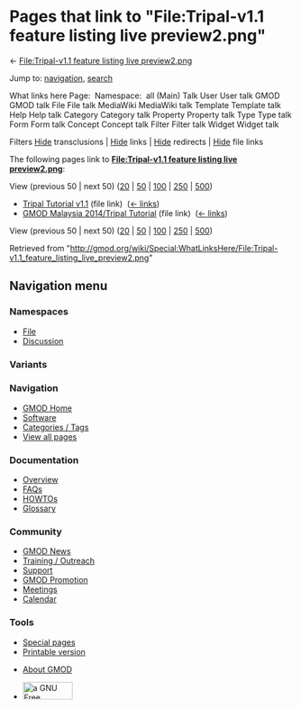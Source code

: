 <div id="mw-page-base" class="noprint">

</div>

<div id="mw-head-base" class="noprint">

</div>

<div id="content" class="mw-body" role="main">

<span id="top"></span>

<div id="mw-js-message" style="display:none;">

</div>



# <span dir="auto">Pages that link to "File:Tripal-v1.1 feature listing live preview2.png"</span>

<div id="bodyContent">

<div id="contentSub">

← [File:Tripal-v1.1 feature listing live
preview2.png](/wiki/File:Tripal-v1.1_feature_listing_live_preview2.png "File:Tripal-v1.1 feature listing live preview2.png")

</div>

<div id="jump-to-nav" class="mw-jump">

Jump to: [navigation](#mw-navigation), [search](#p-search)

</div>

<div id="mw-content-text">

What links here Page:  Namespace:  all (Main) Talk User User talk GMOD
GMOD talk File File talk MediaWiki MediaWiki talk Template Template talk
Help Help talk Category Category talk Property Property talk Type Type
talk Form Form talk Concept Concept talk Filter Filter talk Widget
Widget talk

Filters
[Hide](/mediawiki/index.php?title=Special:WhatLinksHere/File:Tripal-v1.1_feature_listing_live_preview2.png&hidetrans=1 "Special:WhatLinksHere/File:Tripal-v1.1 feature listing live preview2.png")
transclusions \|
[Hide](/mediawiki/index.php?title=Special:WhatLinksHere/File:Tripal-v1.1_feature_listing_live_preview2.png&hidelinks=1 "Special:WhatLinksHere/File:Tripal-v1.1 feature listing live preview2.png")
links \|
[Hide](/mediawiki/index.php?title=Special:WhatLinksHere/File:Tripal-v1.1_feature_listing_live_preview2.png&hideredirs=1 "Special:WhatLinksHere/File:Tripal-v1.1 feature listing live preview2.png")
redirects \|
[Hide](/mediawiki/index.php?title=Special:WhatLinksHere/File:Tripal-v1.1_feature_listing_live_preview2.png&hideimages=1 "Special:WhatLinksHere/File:Tripal-v1.1 feature listing live preview2.png")
file links

The following pages link to **[File:Tripal-v1.1 feature listing live
preview2.png](/wiki/File:Tripal-v1.1_feature_listing_live_preview2.png "File:Tripal-v1.1 feature listing live preview2.png")**:

View (previous 50 \| next 50)
([20](/mediawiki/index.php?title=Special:WhatLinksHere/File:Tripal-v1.1_feature_listing_live_preview2.png&limit=20 "Special:WhatLinksHere/File:Tripal-v1.1 feature listing live preview2.png")
\|
[50](/mediawiki/index.php?title=Special:WhatLinksHere/File:Tripal-v1.1_feature_listing_live_preview2.png&limit=50 "Special:WhatLinksHere/File:Tripal-v1.1 feature listing live preview2.png")
\|
[100](/mediawiki/index.php?title=Special:WhatLinksHere/File:Tripal-v1.1_feature_listing_live_preview2.png&limit=100 "Special:WhatLinksHere/File:Tripal-v1.1 feature listing live preview2.png")
\|
[250](/mediawiki/index.php?title=Special:WhatLinksHere/File:Tripal-v1.1_feature_listing_live_preview2.png&limit=250 "Special:WhatLinksHere/File:Tripal-v1.1 feature listing live preview2.png")
\|
[500](/mediawiki/index.php?title=Special:WhatLinksHere/File:Tripal-v1.1_feature_listing_live_preview2.png&limit=500 "Special:WhatLinksHere/File:Tripal-v1.1 feature listing live preview2.png"))

- [Tripal Tutorial
  v1.1](/wiki/Tripal_Tutorial_v1.1 "Tripal Tutorial v1.1") (file link) ‎
  <span class="mw-whatlinkshere-tools">([←
  links](/mediawiki/index.php?title=Special:WhatLinksHere&target=Tripal+Tutorial+v1.1 "Special:WhatLinksHere"))</span>
- [GMOD Malaysia 2014/Tripal
  Tutorial](/wiki/GMOD_Malaysia_2014/Tripal_Tutorial "GMOD Malaysia 2014/Tripal Tutorial")
  (file link) ‎ <span class="mw-whatlinkshere-tools">([←
  links](/mediawiki/index.php?title=Special:WhatLinksHere&target=GMOD+Malaysia+2014%2FTripal+Tutorial "Special:WhatLinksHere"))</span>

View (previous 50 \| next 50)
([20](/mediawiki/index.php?title=Special:WhatLinksHere/File:Tripal-v1.1_feature_listing_live_preview2.png&limit=20 "Special:WhatLinksHere/File:Tripal-v1.1 feature listing live preview2.png")
\|
[50](/mediawiki/index.php?title=Special:WhatLinksHere/File:Tripal-v1.1_feature_listing_live_preview2.png&limit=50 "Special:WhatLinksHere/File:Tripal-v1.1 feature listing live preview2.png")
\|
[100](/mediawiki/index.php?title=Special:WhatLinksHere/File:Tripal-v1.1_feature_listing_live_preview2.png&limit=100 "Special:WhatLinksHere/File:Tripal-v1.1 feature listing live preview2.png")
\|
[250](/mediawiki/index.php?title=Special:WhatLinksHere/File:Tripal-v1.1_feature_listing_live_preview2.png&limit=250 "Special:WhatLinksHere/File:Tripal-v1.1 feature listing live preview2.png")
\|
[500](/mediawiki/index.php?title=Special:WhatLinksHere/File:Tripal-v1.1_feature_listing_live_preview2.png&limit=500 "Special:WhatLinksHere/File:Tripal-v1.1 feature listing live preview2.png"))

</div>

<div class="printfooter">

Retrieved from
"<http://gmod.org/wiki/Special:WhatLinksHere/File:Tripal-v1.1_feature_listing_live_preview2.png>"

</div>

<div id="catlinks" class="catlinks catlinks-allhidden">

</div>

<div class="visualClear">

</div>

</div>

</div>

<div id="mw-navigation">

## Navigation menu

<div id="mw-head">



<div id="left-navigation">

<div id="p-namespaces" class="vectorTabs" role="navigation"
aria-labelledby="p-namespaces-label">

### Namespaces

- <span id="ca-nstab-image"><a href="/wiki/File:Tripal-v1.1_feature_listing_live_preview2.png"
  accesskey="c" title="View the file page [c]">File</a></span>
- <span id="ca-talk"><a
  href="/mediawiki/index.php?title=File_talk:Tripal-v1.1_feature_listing_live_preview2.png&amp;action=edit&amp;redlink=1"
  accesskey="t"
  title="Discussion about the content page [t]">Discussion</a></span>

</div>

<div id="p-variants" class="vectorMenu emptyPortlet" role="navigation"
aria-labelledby="p-variants-label">

### 

### Variants[](#)

<div class="menu">

</div>

</div>

</div>

<div id="right-navigation">





</div>



</div>

</div>

</div>

<div id="mw-panel">

<div id="p-logo" role="banner">

<a href="/wiki/Main_Page"
style="background-image: url(http://gmod.org/images/GMOD-cogs.png);"
title="Visit the main page"></a>

</div>

<div id="p-Navigation" class="portal" role="navigation"
aria-labelledby="p-Navigation-label">

### Navigation

<div class="body">

- <span id="n-GMOD-Home">[GMOD Home](/wiki/Main_Page)</span>
- <span id="n-Software">[Software](/wiki/GMOD_Components)</span>
- <span id="n-Categories-.2F-Tags">[Categories /
  Tags](/wiki/Categories)</span>
- <span id="n-View-all-pages">[View all
  pages](/wiki/Special:AllPages)</span>

</div>

</div>

<div id="p-Documentation" class="portal" role="navigation"
aria-labelledby="p-Documentation-label">

### Documentation

<div class="body">

- <span id="n-Overview">[Overview](/wiki/Overview)</span>
- <span id="n-FAQs">[FAQs](/wiki/Category:FAQ)</span>
- <span id="n-HOWTOs">[HOWTOs](/wiki/Category:HOWTO)</span>
- <span id="n-Glossary">[Glossary](/wiki/Glossary)</span>

</div>

</div>

<div id="p-Community" class="portal" role="navigation"
aria-labelledby="p-Community-label">

### Community

<div class="body">

- <span id="n-GMOD-News">[GMOD News](/wiki/GMOD_News)</span>
- <span id="n-Training-.2F-Outreach">[Training /
  Outreach](/wiki/Training_and_Outreach)</span>
- <span id="n-Support">[Support](/wiki/Support)</span>
- <span id="n-GMOD-Promotion">[GMOD
  Promotion](/wiki/GMOD_Promotion)</span>
- <span id="n-Meetings">[Meetings](/wiki/Meetings)</span>
- <span id="n-Calendar">[Calendar](/wiki/Calendar)</span>

</div>

</div>

<div id="p-tb" class="portal" role="navigation"
aria-labelledby="p-tb-label">

### Tools

<div class="body">

- <span id="t-specialpages"><a href="/wiki/Special:SpecialPages" accesskey="q"
  title="A list of all special pages [q]">Special pages</a></span>
- <span id="t-print"><a
  href="/mediawiki/index.php?title=Special:WhatLinksHere/File:Tripal-v1.1_feature_listing_live_preview2.png&amp;printable=yes"
  rel="alternate" accesskey="p"
  title="Printable version of this page [p]">Printable version</a></span>

</div>

</div>

</div>

</div>

<div id="footer" role="contentinfo">

- <span id="footer-places-about">[About
  GMOD](/wiki/GMOD:About "GMOD:About")</span>

<!-- -->

- <span id="footer-copyrightico">[<img src="http://www.gnu.org/graphics/gfdl-logo-small.png" width="88"
  height="31" alt="a GNU Free Documentation License" />](http://www.gnu.org/licenses/fdl-1.3.html)</span>




</div>
